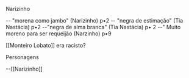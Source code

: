 
Narizinho 

-- "morena como jambo" (Narizinho) p•2
-- "negra de estimação" (Tia Nastácia) p•2
--"negra de alma branca" (Tia Nastácia) p• 2
--" Muito moreno para ser requeijão (Narzinho) p•9




[[Monteiro Lobato]] era racisto?

Personagens

--[[Narizinho]]
